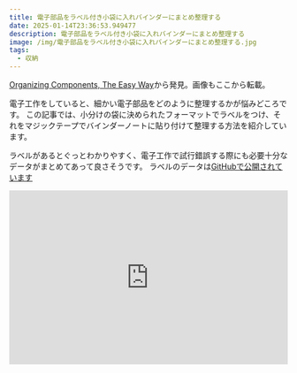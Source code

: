 ```yaml
---
title: 電子部品をラベル付き小袋に入れバインダーにまとめ整理する
date: 2025-01-14T23:36:53.949477
description: 電子部品をラベル付き小袋に入れバインダーにまとめ整理する
image: /img/電子部品をラベル付き小袋に入れバインダーにまとめ整理する.jpg
tags:
  - 収納
---
```

[Organizing Components, The Easy Way](https://hackaday.com/2025/01/03/organizing-components-the-easy-way/)から発見。画像もここから転載。

電子工作をしていると、細かい電子部品をどのように整理するかが悩みどころです。
この記事では、小分けの袋に決められたフォーマットでラベルをつけ、それをマジックテープでバインダーノートに貼り付けて整理する方法を紹介しています。

ラベルがあるとぐっとわかりやすく、電子工作で試行錯誤する際にも必要十分なデータがまとめてあって良さそうです。
ラベルのデータは[GitHubで公開されています](https://github.com/Cristian-Ariel/Ziplock-Bag-Based-Component-Organizer)



<iframe width="100%" height="315" src="https://www.youtube.com/embed/N9kQCDN8lkk" title="YouTube video player" frameborder="0" allow="accelerometer; autoplay; clipboard-write; encrypted-media; gyroscope; picture-in-picture" allowfullscreen></iframe>



